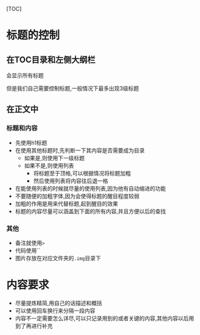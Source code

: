 [TOC]



# 标题的控制

## 在TOC目录和左侧大纲栏

会显示所有标题

但是我们自己需要控制标题,一般情况下最多出现3级标题

## 在正文中

### 标题和内容

- 先使用h1标题
- 在使用其他标题时,先判断一下其内容是否需要成为目录
  - 如果是,则使用下一级标题
  - 如果不是,则使用列表
    - 将标题至于顶格,可以根据情况将标题加粗
    - 然后使用列表将内容往后退一格
- 在能使用列表的时候就尽量的使用列表,因为他有自动缩进的功能
- 不要随便的加粗字体,因为会使得标题的醒目程度较弱
- 加粗的作用是用来代替标题,起到醒目的效果
- 标题的内容尽量可以涵盖到下面的所有内容,并且方便以后的查找

### 其他

- 备注就使用`>`
- 代码使用``
- 图片存放在对应文件夹的`.img`目录下

#  内容要求

- 尽量提炼精简,用自己的话描述和概括
- 可以使用回车换行来分隔一段内容
- 内容不一定需要怎么详尽,可以只记录用到的或者关键的内容,其他内容以后用到了再进行补充

